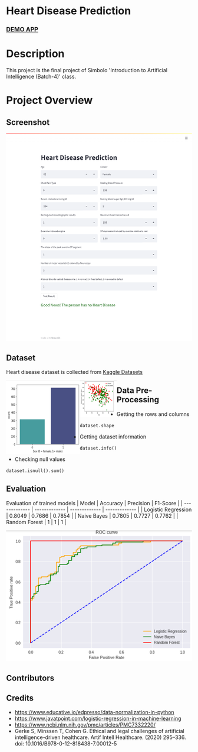 <h1>Heart Disease Prediction</h1>
<h3><a href="https://share.streamlit.io/atom017/heart-disease-prediction/main/userInterface.py">DEMO APP</a></h3>




# Description
This project is the final project of Simbolo 'Introduction to Artificial Intelligence (Batch-4)' class.

# Project Overview

## Screenshot
![screenshot](https://github.com/atom017/Heart-Disease-Prediction/blob/main/images/heart-diseaseUI.png)


## Dataset

Heart disease dataset is collected from [Kaggle Datasets](https://www.kaggle.com/datasets/johnsmith88/heart-disease-dataset)

<p float="left">
    <img src="https://github.com/atom017/Heart-Disease-Prediction/blob/main/images/countBySex.png" align="left" height="200" width="200" />
    <img src="https://github.com/atom017/Heart-Disease-Prediction/blob/main/images/scatterplot.png" align="left" height="100" width="100"/>
</p>




## Data Pre-Processing
- Getting the rows and columns
```
dataset.shape
```
- Getting dataset information
```
dataset.info()
```

- Checking null values
```
dataset.isnull().sum()
```



## Evaluation
Evaluation of trained models
| Model  | Accuracy | Precision  | F1-Score |
| ------------- | ------------- | ------------- | ------------- |
| Logistic Regression  | 0.8049  | 0.7686  | 0.7854  |
| Naive Bayes  | 0.7805  | 0.7727  | 0.7762  |
| Random Forest  | 1  | 1  | 1  |


![ROC Curve](https://github.com/atom017/Heart-Disease-Prediction/blob/main/images/ROC%20curve.png)

## Contributors

## Credits
- https://www.educative.io/edpresso/data-normalization-in-python
- https://www.javatpoint.com/logistic-regression-in-machine-learning
- https://www.ncbi.nlm.nih.gov/pmc/articles/PMC7332220/
- Gerke S, Minssen T, Cohen G. Ethical and legal challenges of artificial intelligence-driven healthcare. Artif Intell Healthcare. (2020) 295–336. doi: 10.1016/B978-0-12-818438-7.00012-5



